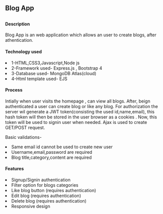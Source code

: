 <h2>Blog App<h2>

<h4>Description </h4>
Blog App is an web application which allows an user to create blogs, after athentication.
<h4>Technology used</h4>
<li>1-HTML,CSS3,Javascript,Node js</li>
<li>2-Framework used- Express.js , Bootstrap 4</li>
<li>3-Database used- MongoDB Atlas(cloud)</li>
<li>4-Html template used- EJS</li>

<h4>Process </h4>
<div>Intially when user visits the homepage , can view all blogs.
After, beign authenticated a user can create blog or like any blog.
For authorization  the server wil generate a JWT token(consisting the used id,name,email), this hash token will then be stored in the user browser as a cookies .
Now, this token will be used to signin user when needed.
Ajax is used to create GET/POST request.


Basic validations-
<li>Same email id cannot be used to create new user</li>
<li>Username,email,password are required </li>
<li>Blog title,category,content are required </li>



<h4>Features </h4>
<li>Signup/Signin authentication</li>
<li>Filter option for blogs categories</li>
<li>Like blog button (requires authentication)</li>
<li>Edit blog (requires authentication)</li>
<li>Delete blog (requires authentication)</li>
<li>Responsive design</li>




